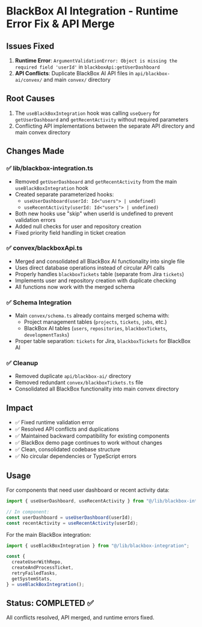 # BlackBox AI Integration - Runtime Error Fix & API Merge

## Issues Fixed
1. **Runtime Error**: `ArgumentValidationError: Object is missing the required field 'userId'` in `blackboxApi:getUserDashboard`
2. **API Conflicts**: Duplicate BlackBox AI API files in `api/blackbox-ai/convex/` and main `convex/` directory

## Root Causes
1. The `useBlackBoxIntegration` hook was calling `useQuery` for `getUserDashboard` and `getRecentActivity` without required parameters
2. Conflicting API implementations between the separate API directory and main convex directory

## Changes Made

### ✅ lib/blackbox-integration.ts
- Removed `getUserDashboard` and `getRecentActivity` from the main `useBlackBoxIntegration` hook
- Created separate parameterized hooks:
  - `useUserDashboard(userId: Id<"users"> | undefined)`
  - `useRecentActivity(userId: Id<"users"> | undefined)`
- Both new hooks use "skip" when userId is undefined to prevent validation errors
- Added null checks for user and repository creation
- Fixed priority field handling in ticket creation

### ✅ convex/blackboxApi.ts
- Merged and consolidated all BlackBox AI functionality into single file
- Uses direct database operations instead of circular API calls
- Properly handles `blackboxTickets` table (separate from Jira `tickets`)
- Implements user and repository creation with duplicate checking
- All functions now work with the merged schema

### ✅ Schema Integration
- Main `convex/schema.ts` already contains merged schema with:
  - Project management tables (`projects`, `tickets`, `jobs`, etc.)
  - BlackBox AI tables (`users`, `repositories`, `blackboxTickets`, `developmentTasks`)
- Proper table separation: `tickets` for Jira, `blackboxTickets` for BlackBox AI

### ✅ Cleanup
- Removed duplicate `api/blackbox-ai/` directory
- Removed redundant `convex/blackboxTickets.ts` file
- Consolidated all BlackBox functionality into main convex directory

## Impact
- ✅ Fixed runtime validation error
- ✅ Resolved API conflicts and duplications
- ✅ Maintained backward compatibility for existing components
- ✅ BlackBox demo page continues to work without changes
- ✅ Clean, consolidated codebase structure
- ✅ No circular dependencies or TypeScript errors

## Usage
For components that need user dashboard or recent activity data:
```typescript
import { useUserDashboard, useRecentActivity } from "@/lib/blackbox-integration";

// In component:
const userDashboard = useUserDashboard(userId);
const recentActivity = useRecentActivity(userId);
```

For the main BlackBox integration:
```typescript
import { useBlackBoxIntegration } from "@/lib/blackbox-integration";

const {
  createUserWithRepo,
  createAndProcessTicket,
  retryFailedTasks,
  getSystemStats,
} = useBlackBoxIntegration();
```

## Status: COMPLETED ✅
All conflicts resolved, API merged, and runtime errors fixed.
